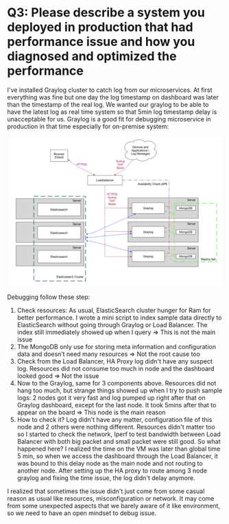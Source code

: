 # Q3: Please describe a system you deployed in production that had performance issue and how you diagnosed and optimized the performance

I've installed Graylog cluster to catch log from our microservices. At first everything was fine but one day the log timestamp on dashboard was later than the timestamp of the real log. We wanted our graylog to be able to have the latest log as real time system so that 5min log timestamp delay is unacceptable for us. Graylog is a good fit for debugging microservice in production in that time especially for on-premise system:

![Diagram](img/q3-1.png)

Debugging follow these step:
1. Check resources: As usual, ElasticSearch cluster hunger for Ram for better performance. I wrote a mini script to index sample data directly to ElasticSearch without going through Graylog or Load Balancer. The index still immediately showed up when I query => This is not the main issue
2. The MongoDB only use for storing meta information and configuration data and doesn’t need many resources => Not the root cause too
3. Check from the Load Balancer, HA Proxy log didn't have any suspect log. Resources did not consume too much in node and the dashboard looked good => Not the issue
4. Now to the Graylog, same for 3 components above. Resources did not hang too much, but strange things showed up when I try to push sample logs: 2 nodes got it very fast and log pumped up right after that on Graylog dashboard, except for the last node. It took 5mins after that to appear on the board => This node is the main reason
5. How to check it? Log didn't have any matter, configuration file of this node and 2 others were nothing different. Resources didn't matter too so I started to check the network, Iperf to test bandwidth between Load Balancer with both big packet and small packet were still good. So what happened here? I realized the time on the VM was later than global time 5 min, so when we access the dashboard through the Load Balancer, it was bound to this delay node as the main node and not routing to another node. After setting up the HA proxy to route among 3 node graylog and fixing the time issue, the log didn't delay anymore.

I realized that sometimes the issue didn't just come from some casual reason as usual like resources, misconfiguration or network. It may come from some unexpected aspects that we barely aware of it like environment, so we need to have an open mindset to debug issue.